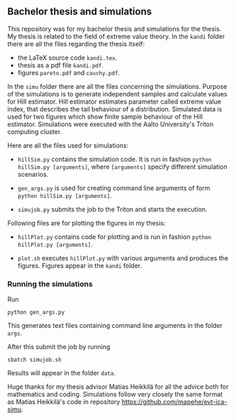 ## Bachelor thesis and simulations
This repository was for my bachelor thesis and simulations for the  thesis. My thesis is related to the field of extreme value theory. In the `kandi` folder there are all the files regarding the thesis itself: 

- the LaTeX source code `kandi.tex`. 
- thesis as a pdf file `kandi.pdf`.
- figures `pareto.pdf` and `cauchy.pdf`.

In the `simu` folder there are all the files concerning the simulations. Purpose of the simulations is to generate independent samples and calculate values for Hill estimator. Hill estimator estimates parameter called extreme value index, that describes the tail behaviour of a distribution. Simulated data is used for two figures which show finite sample behaviour of the Hill estimator. Simulations were executed with the Aalto University's Triton computing cluster.

Here are all the files used for simulations:

- `hillSim.py` contains the simulation code. It is run in fashion `python hillSim.py [arguments]`, where `[arguments]` specify different simulation scenarios.

- `gen_args.py` is used for creating command line arguments of form `python hillSim.py [arguments]`.

- `simujob.py` submits the job to the Triton and starts the execution.

Following files are for plotting the figures in my thesis:

- `hillPlot.py` contains code for plotting and is run in fashion `python hillPlot.py [arguments]`.

- `plot.sh` executes `hillPlot.py` with various arguments and produces the figures. Figures appear in the `kandi` folder.


### Running the simulations

Run

```
python gen_args.py
```
This generates text files containing command line arguments in the folder `args`.

After this submit the job by running
```
sbatch simujob.sh
```
Results will appear in the folder `data`.

Huge thanks for my thesis advisor Matias Heikkilä for all the advice both for mathematics and coding. Simulations follow very closely the same format as Matias Heikkilä's code in repository https://github.com/mapehe/evt-ica-simu.

